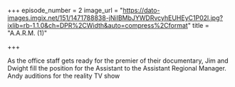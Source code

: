 +++
episode_number = 2
image_url = "https://dato-images.imgix.net/151/1471788838-jNiIBMbJYWDRvcyhEUHEyC1P02l.jpg?ixlib=rb-1.1.0&ch=DPR%2CWidth&auto=compress%2Cformat"
title = "A.A.R.M. (1)"

+++

As the office staff gets ready for the premier of their documentary, Jim and Dwight fill the position for the Assistant to the Assistant Regional Manager.  Andy auditions for the reality TV show